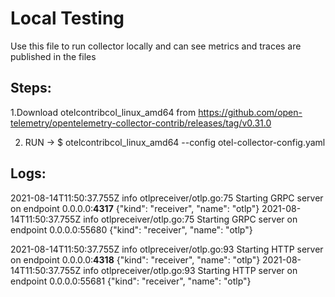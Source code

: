 # Local Testing
Use this file to run collector locally and can see metrics and traces are published in the files 

Steps:
---
1.Download otelcontribcol_linux_amd64 from https://github.com/open-telemetry/opentelemetry-collector-contrib/releases/tag/v0.31.0

2. RUN -> 
$ otelcontribcol_linux_amd64 --config otel-collector-config.yaml


Logs:
---
2021-08-14T11:50:37.755Z        info    otlpreceiver/otlp.go:75 Starting GRPC server on endpoint 0.0.0.0:**4317**   {"kind": "receiver", "name": "otlp"}
2021-08-14T11:50:37.755Z        info    otlpreceiver/otlp.go:75 Starting GRPC server on endpoint 0.0.0.0:55680  {"kind": "receiver", "name": "otlp"}

2021-08-14T11:50:37.755Z        info    otlpreceiver/otlp.go:93 Starting HTTP server on endpoint 0.0.0.0:**4318**   {"kind": "receiver", "name": "otlp"}
2021-08-14T11:50:37.755Z        info    otlpreceiver/otlp.go:93 Starting HTTP server on endpoint 0.0.0.0:55681  {"kind": "receiver", "name": "otlp"}
